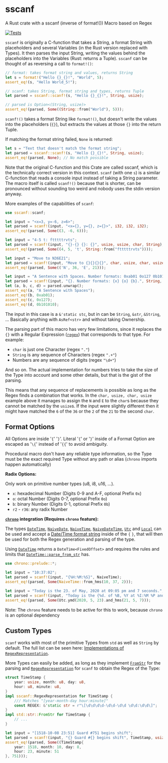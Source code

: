 # sscanf

A Rust crate with a sscanf (inverse of format!()) Macro based on Regex

[![Tests](https://github.com/mich101mich/sscanf/actions/workflows/test.yml/badge.svg)](https://github.com/mich101mich/sscanf/actions/workflows/test.yml)

`sscanf` is originally a C-function that takes a String, a format String with placeholders and several
Variables (in the Rust version replaced with Types). It then parses the input String, writing
the values behind the placeholders into the Variables (Rust: returns a Tuple). `sscanf` can be
thought of as reversing a call to `format!()`:
```rust
// format: takes format string and values, returns String
let s = format!("Hello {}_{}!", "World", 5);
assert_eq!(s, "Hello World_5!");

// scanf: takes String, format string and types, returns Tuple
let parsed = sscanf::scanf!(s, "Hello {}_{}!", String, usize);

// parsed is Option<(String, usize)>
assert_eq!(parsed, Some((String::from("World"), 5)));
```
`scanf!()` takes a format String like `format!()`, but doesn't write
the values into the placeholders (`{}`), but extracts the values at those `{}` into the return Tuple.

If matching the format string failed, `None` is returned:
```rust
let s = "Text that doesn't match the format string";
let parsed = sscanf::scanf!(s, "Hello {}_{}!", String, usize);
assert_eq!(parsed, None); // No match possible
```

Note that the original C-function and this Crate are called sscanf, which is the technically
correct version in this context. `scanf` (with one `s`) is a similar C-function that reads a
console input instead of taking a String parameter. The macro itself is called `scanf!()` because
that is shorter, can be pronounced without sounding too weird and nobody uses the stdin version
anyway.

More examples of the capabilities of `scanf`:
```rust
use sscanf::scanf;

let input = "<x=3, y=-6, z=6>";
let parsed = scanf!(input, "<x={}, y={}, z={}>", i32, i32, i32);
assert_eq!(parsed, Some((3, -6, 6)));

let input = "4-5 t: ftttttrvts";
let parsed = scanf!(input, "{}-{} {}: {}", usize, usize, char, String);
assert_eq!(parsed, Some((4, 5, 't', String::from("ftttttrvts"))));

let input = "Move to N36E21";
let parsed = scanf!(input, "Move to {}{}{}{}", char, usize, char, usize);
assert_eq!(parsed, Some(('N', 36, 'E', 21)));

let input = "A Sentence with Spaces. Number formats: 0xab01 0o127 0b101010.";
let parsed = scanf!(input, "{}. Number formats: {x} {o} {b}.", String, usize, i32, u8);
let (a, b, c, d) = parsed.unwrap();
assert_eq!(a, "A Sentence with Spaces");
assert_eq!(b, 0xab01);
assert_eq!(c, 0o127);
assert_eq!(d, 0b101010);
```
The input in this case is a `&'static stc`, but in can be `String`, `&str`, `&String`, ... Basically
anything with `AsRef<str>` and without taking Ownership.

The parsing part of this macro has very few limitations, since it replaces the `{}` with a Regular
Expression ([`regex`](https://docs.rs/regex)) that corresponds to that type.
For example:
- `char` is just one Character (regex `"."`)
- `String` is any sequence of Characters (regex `".+"`)
- Numbers are any sequence of digits (regex `"\d+"`)

And so on. The actual implementation for numbers tries to take the size of the Type into
account and some other details, but that is the gist of the parsing.

This means that any sequence of replacements is possible as long as the Regex finds a
combination that works. In the `char, usize, char, usize` example above it manages to assign
the `N` and `E` to the `char`s because they cannot be matched by the `usize`s. If the input
were slightly different then it might have matched the `6` of the `36` or the `2` of the `21`
to the second `char`.

## Format Options
All Options are inside '`{`' '`}`'. Literal '`{`' or '`}`' inside of a Format Option are escaped as
'`\{`' instead of '`{{`' to avoid ambiguity.

Procedural macro don't have any reliable type information, so the Type must be the exact required
Type without any path or alias (`chrono` imports happen automatically)

**Radix Options:**

Only work on primitive number types (u8, i8, u16, ...).
- `x`: hexadecimal Number (Digits 0-9 and A-F, optional Prefix `0x`)
- `o`: octal Number (Digits 0-7, optional Prefix `0o`)
- `b`: binary Number (Digits 0-1, optional Prefix `0b`)
- `r2` - `r36`: any radix Number

**[`chrono`](https://docs.rs/chrono/^0.4/chrono/) integration (Requires `chrono` feature):**

The types [`DateTime`](https://docs.rs/chrono/^0.4/chrono/struct.DateTime.html),
[`NaiveDate`](https://docs.rs/chrono/^0.4/chrono/naive/struct.NaiveDate.html),
[`NaiveTime`](https://docs.rs/chrono/^0.4/chrono/naive/struct.NaiveTime.html),
[`NaiveDateTime`](https://docs.rs/chrono/^0.4/chrono/naive/struct.NaiveDateTime.html),
[`Utc`](https://docs.rs/chrono/^0.4/chrono/offset/struct.Utc.html) and
[`Local`](https://docs.rs/chrono/^0.4/chrono/offset/struct.Local.html) can be used and accept
a [Date/Time format string](https://docs.rs/chrono/0.4.19/chrono/format/strftime/index.html)
inside of the `{` `}`, that will then be used for both the Regex generation and parsing of the
type.

Using [`DateTime`](https://docs.rs/chrono/^0.4/chrono/struct.DateTime.html) returns a
`DateTime<FixedOffset>` and requires the rules and limits that [`DateTime::parse_from_str`](https://docs.rs/chrono/^0.4/chrono/struct.DateTime.html#method.parse_from_str)
has.

```rust
use chrono::prelude::*;

let input = "10:37:02";
let parsed = scanf!(input, "{%H:%M:%S}", NaiveTime);
assert_eq!(parsed, Some(NaiveTime::from_hms(10, 37, 2)));

let input = "Today is the 23. of May, 2020 at 09:05 pm and 7 seconds.";
let parsed = scanf!(input, "Today is the {%d. of %B, %Y at %I:%M %P and %-S} seconds.", Utc);
assert_eq!(parsed, Some(Utc.ymd(2020, 5, 23).and_hms(21, 5, 7)));
```

Note: The `chrono` feature needs to be active for this to work, because `chrono` is an optional dependency

## Custom Types

`scanf` works with most of the primitive Types from `std` as well as `String` by default. The
full list can be seen here: [Implementations of `RegexRepresentation`](https://docs.rs/sscanf/^0/sscanf/trait.RegexRepresentation.html#foreign-impls).

More Types can easily be added, as long as they implement [`FromStr`](https://doc.rust-lang.org/std/str/trait.FromStr.html) for the parsing
and [`RegexRepresentation`](https://docs.rs/sscanf/^0/sscanf/trait.RegexRepresentation.html) for `scanf` to obtain the Regex of the Type:
```rust
struct TimeStamp {
    year: usize, month: u8, day: u8,
    hour: u8, minute: u8,
}
impl sscanf::RegexRepresentation for TimeStamp {
    /// Matches "[year-month-day hour:minute]"
    const REGEX: &'static str = r"\[\d\d\d\d-\d\d-\d\d \d\d:\d\d\]";
}
impl std::str::FromStr for TimeStamp {
    // ...
}

let input = "[1518-10-08 23:51] Guard #751 begins shift";
let parsed = scanf!(input, "{} Guard #{} begins shift", TimeStamp, usize);
assert_eq!(parsed, Some((TimeStamp{
    year: 1518, month: 10, day: 8,
    hour: 23, minute: 51
}, 751)));
```
